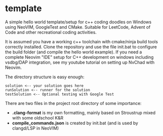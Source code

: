 # template
A simple hello world template/setup for c++ coding doodles on Windows using NeoVIM, GoogleTest and CMake. Suitable for LeetCode, Advent of Code and other recreational coding activities.

It is assumed you have a working c++ toolchain with cmake/ninja build tools correctly installed. Clone the repository and use the file init.bat to configure the build folder (and compile the hello world example). If you need a complete Neovim "IDE" setup for C++ development on windows including vsdbg/DAP integration, see my youtube tutorial on setting up NvChad with Neovim.

The directory structure is easy enough:
```
solution <-- your solution goes here
runSolution <-- runner for the solution
testSolution <-- Optional testing with Google Test
```
There are two files in the project root directory of some importance:

* __.clang-format__ is my own formatting, mainly based on Stroustrup mixed with some oldschool K&R
* __compile_commands.json__ is created by init.bat (and is used by clangd/LSP in NeoVIM)
